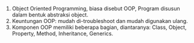 1. Object Oriented Programming, biasa disebut OOP, Program disusun dalam bentuk abstraksi object.
2. Keuntungan OOP: mudah di-troubleshoot dan mudah digunakan ulang.
3. Komponen OOP memiliki beberapa bagian, diantaranya: Class, Object, Property, Method, Inheritance, Generics.